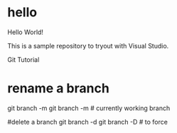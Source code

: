 # hello
Hello World!

This is a sample repository to tryout with Visual Studio.

Git Tutorial

# rename a branch
git branch -m <current name> <new name>
git branch -m <new name> # currently working branch

#delete a branch
git branch -d <branch-name>
git branch -D <branch-name> # to force

